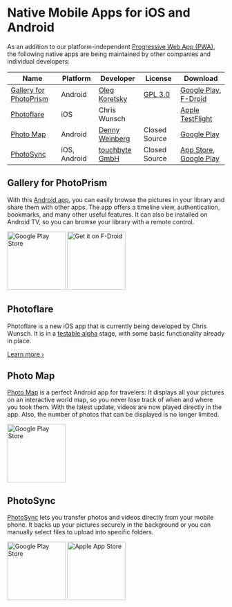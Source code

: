# Native Mobile Apps for iOS and Android

As an addition to our platform-independent [Progressive Web App (PWA)](https://docs.photoprism.app/user-guide/pwa/), the following native apps are being maintained by other companies and individual developers:

| Name                                              | Platform     | Developer                                               | License                                                          | Download                                                                                                             |
|---------------------------------------------------|--------------|---------------------------------------------------------|------------------------------------------------------------------|----------------------------------------------------------------------------------------------------------------------|
| [Gallery for PhotoPrism](#gallery-for-photoprism) | Android      | [Oleg Koretsky](https://github.com/Radiokot)            | [GPL 3.0](https://github.com/Radiokot/photoprism-android-client) | [Google Play](https://link.photoprism.app/gallery-app), [F-Droid](https://link.photoprism.app/gallery-fdroid)        |
| [Photoflare](#photoflare)                         | iOS          | Chris Wunsch                                            |                                                                  | [Apple TestFlight](https://testflight.apple.com/join/MMA6iQDl)                                                       |
| [Photo Map](#photo-map)                           | Android      | [Denny Weinberg](https://levionsoftware.com/contact/)   | Closed Source                                                    | [Google Play](https://link.photoprism.app/photomap)                                                                  |
| [PhotoSync](#photosync)                           | iOS, Android | [touchbyte GmbH](https://www.photosync-app.com/contact) | Closed Source                                                    | [App Store](https://link.photoprism.app/photosync-ios), [Google Play](https://link.photoprism.app/photosync-android) |

## Gallery for PhotoPrism

With this [Android app](https://github.com/Radiokot/photoprism-android-client), you can easily browse the pictures in your library and share them with other apps. The app offers a timeline view, authentication, bookmarks, and many other useful features. It can also be installed on Android TV, so you can browse your library with a remote control.

<div class="appstore-buttons">
    <a href="https://link.photoprism.app/gallery-app"><img src="https://dl.photoprism.app/img/badges/badge_playstore.svg" alt="Google Play Store" width="135"></a>
    <a href="https://link.photoprism.app/gallery-fdroid"><img src="https://dl.photoprism.app/img/badges/badge_fdroid.svg" alt="Get it on F-Droid" width="135"></a>
</div>

## Photoflare

Photoflare is a new iOS app that is currently being developed by Chris Wunsch. It is in a [testable alpha](https://testflight.apple.com/join/MMA6iQDl) stage, with some basic functionality already in place.

[Learn more ›](https://www.reddit.com/r/photoprism/comments/1czskxn/photoprism_ios_app/)

## Photo Map

[Photo Map](https://levionsoftware.com/) is a perfect Android app for travelers: It displays all your pictures on an interactive world map, so you never lose track of when and where you took them. With the latest update, videos are now played directly in the app. Also, the number of photos that can be displayed is no longer limited.

<div class="appstore-buttons">
    <a href="https://link.photoprism.app/photomap"><img src="https://dl.photoprism.app/img/badges/badge_playstore.svg" alt="Google Play Store" width="135"></a>
</div>

## PhotoSync

[PhotoSync](https://www.photosync-app.com/) lets you transfer photos and videos directly from your mobile phone. It backs up your pictures securely in the background or you can manually select files to upload into specific folders.

<div class="appstore-buttons">
    <a href="https://link.photoprism.app/photosync-android"><img src="https://dl.photoprism.app/img/badges/badge_playstore.svg" alt="Google Play Store" width="135"></a>
    <a href="https://link.photoprism.app/photosync-ios"><img src="https://dl.photoprism.app/img/badges/badge_appstore.svg" alt="Apple App Store" width="135"></a>
</div>